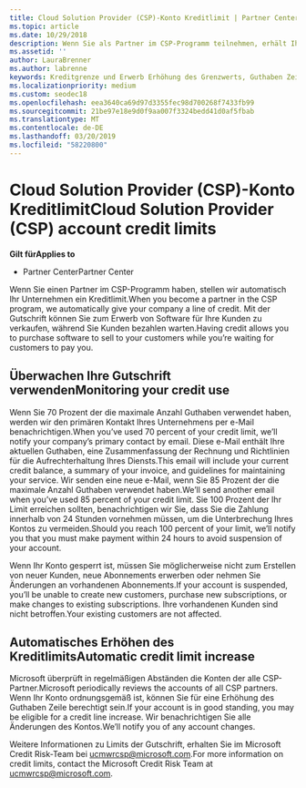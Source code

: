 ```yaml
---
title: Cloud Solution Provider (CSP)-Konto Kreditlimit | Partner Center
ms.topic: article
ms.date: 10/29/2018
description: Wenn Sie als Partner im CSP-Programm teilnehmen, erhält Ihre Organisation ein Kreditlimit, um Software zu erwerben, die Sie an Ihre Kunden verkaufen können, während Sie darauf warten, dass die Kunden Sie bezahlen.
ms.assetid: ''
author: LauraBrenner
ms.author: labrenne
keywords: Kreditgrenze und Erwerb Erhöhung des Grenzwerts, Guthaben Zeile
ms.localizationpriority: medium
ms.custom: seodec18
ms.openlocfilehash: eea3640ca69d97d3355fec98d700268f7433fb99
ms.sourcegitcommit: 21be97e18e9d0f9aa007f3324bedd41d0af5fbab
ms.translationtype: MT
ms.contentlocale: de-DE
ms.lasthandoff: 03/20/2019
ms.locfileid: "58220800"
---
```

# <a name="cloud-solution-provider-csp-account-credit-limits"></a><span data-ttu-id="cc527-104">Cloud Solution Provider (CSP)-Konto Kreditlimit</span><span class="sxs-lookup"><span data-stu-id="cc527-104">Cloud Solution Provider (CSP) account credit limits</span></span>

<span data-ttu-id="cc527-105">**Gilt für**</span><span class="sxs-lookup"><span data-stu-id="cc527-105">**Applies to**</span></span>

- <span data-ttu-id="cc527-106">Partner Center</span><span class="sxs-lookup"><span data-stu-id="cc527-106">Partner Center</span></span>

<span data-ttu-id="cc527-107">Wenn Sie einen Partner im CSP-Programm haben, stellen wir automatisch Ihr Unternehmen ein Kreditlimit.</span><span class="sxs-lookup"><span data-stu-id="cc527-107">When you become a partner in the CSP program, we automatically give your company a line of credit.</span></span> <span data-ttu-id="cc527-108">Mit der Gutschrift können Sie zum Erwerb von Software für Ihre Kunden zu verkaufen, während Sie Kunden bezahlen warten.</span><span class="sxs-lookup"><span data-stu-id="cc527-108">Having credit allows you to purchase software to sell to your customers while you’re waiting for customers to pay you.</span></span> 

## <a name="monitoring-your-credit-use"></a><span data-ttu-id="cc527-109">Überwachen Ihre Gutschrift verwenden</span><span class="sxs-lookup"><span data-stu-id="cc527-109">Monitoring your credit use</span></span>

<span data-ttu-id="cc527-110">Wenn Sie 70 Prozent der die maximale Anzahl Guthaben verwendet haben, werden wir den primären Kontakt Ihres Unternehmens per e-Mail benachrichtigen.</span><span class="sxs-lookup"><span data-stu-id="cc527-110">When you’ve used 70 percent of your credit limit, we’ll notify your company’s primary contact by email.</span></span> <span data-ttu-id="cc527-111">Diese e-Mail enthält Ihre aktuellen Guthaben, eine Zusammenfassung der Rechnung und Richtlinien für die Aufrechterhaltung Ihres Diensts.</span><span class="sxs-lookup"><span data-stu-id="cc527-111">This email will include your current credit balance, a summary of your invoice, and guidelines for maintaining your service.</span></span> <span data-ttu-id="cc527-112">Wir senden eine neue e-Mail, wenn Sie 85 Prozent der die maximale Anzahl Guthaben verwendet haben.</span><span class="sxs-lookup"><span data-stu-id="cc527-112">We’ll send another email when you’ve used 85 percent of your credit limit.</span></span> <span data-ttu-id="cc527-113">Sie 100 Prozent der Ihr Limit erreichen sollten, benachrichtigen wir Sie, dass Sie die Zahlung innerhalb von 24 Stunden vornehmen müssen, um die Unterbrechung Ihres Kontos zu vermeiden.</span><span class="sxs-lookup"><span data-stu-id="cc527-113">Should you reach 100 percent of your limit, we’ll notify you that you must make payment within 24 hours to avoid suspension of your account.</span></span> 

<span data-ttu-id="cc527-114">Wenn Ihr Konto gesperrt ist, müssen Sie möglicherweise nicht zum Erstellen von neuer Kunden, neue Abonnements erwerben oder nehmen Sie Änderungen an vorhandenen Abonnements.</span><span class="sxs-lookup"><span data-stu-id="cc527-114">If your account is suspended, you’ll be unable to create new customers, purchase new subscriptions, or make changes to existing subscriptions.</span></span> <span data-ttu-id="cc527-115">Ihre vorhandenen Kunden sind nicht betroffen.</span><span class="sxs-lookup"><span data-stu-id="cc527-115">Your existing customers are not affected.</span></span> 

## <a name="automatic-credit-limit-increase"></a><span data-ttu-id="cc527-116">Automatisches Erhöhen des Kreditlimits</span><span class="sxs-lookup"><span data-stu-id="cc527-116">Automatic credit limit increase</span></span>

<span data-ttu-id="cc527-117">Microsoft überprüft in regelmäßigen Abständen die Konten der alle CSP-Partner.</span><span class="sxs-lookup"><span data-stu-id="cc527-117">Microsoft periodically reviews the accounts of all CSP partners.</span></span> <span data-ttu-id="cc527-118">Wenn Ihr Konto ordnungsgemäß ist, können Sie für eine Erhöhung des Guthaben Zeile berechtigt sein.</span><span class="sxs-lookup"><span data-stu-id="cc527-118">If your account is in good standing, you may be eligible for a credit line increase.</span></span> <span data-ttu-id="cc527-119">Wir benachrichtigen Sie alle Änderungen des Kontos.</span><span class="sxs-lookup"><span data-stu-id="cc527-119">We’ll notify you of any account changes.</span></span> 

<span data-ttu-id="cc527-120">Weitere Informationen zu Limits der Gutschrift, erhalten Sie im Microsoft Credit Risk-Team bei ucmwrcsp@microsoft.com.</span><span class="sxs-lookup"><span data-stu-id="cc527-120">For more information on credit limits, contact the Microsoft Credit Risk Team at ucmwrcsp@microsoft.com.</span></span> 

